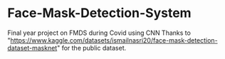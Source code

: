 # Face-Mask-Detection-System
Final year project on FMDS during Covid using CNN
Thanks to "https://www.kaggle.com/datasets/ismailnasri20/face-mask-detection-dataset-masknet" for the public dataset.
